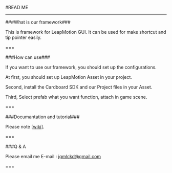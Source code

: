 #READ ME

---

###What is our framework###

This is framework for LeapMotion GUI.
It can be used for make shortcut and tip pointer easily.

===

###How can use###

If you want to use our framework, you should set up the configurations.

At first, you should set up LeapMotion Asset in your project.

Second, install the Cardboard SDK and our Project files in your Asset.

Third, Select prefab what you want function, attach in game scene.

===

###Documantation and tutorial###

Please note [[wiki]](https://github.com/flashwade03/TestRepo.wiki.git).

===

###Q & A

Please email me 
E-mail : jgmlckd@gmail.com

===
